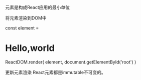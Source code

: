 
元素是构成React应用的最小单位


将元素渲染到DOM中
<div id="root"></div>

const element = <h1>Hello,world</h1>
ReactDOM.render(
  element,
  document.getElementById('root')
)


更新元素渲染
React元素都是immutable不可变的。